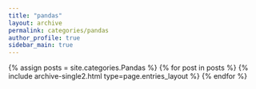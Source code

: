 ```yaml
---
title: "pandas"
layout: archive
permalink: categories/pandas
author_profile: true
sidebar_main: true
---
```



{% assign posts = site.categories.Pandas %}
{% for post in posts %} {% include archive-single2.html type=page.entries_layout %} {% endfor %}
